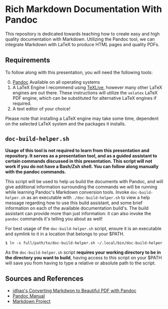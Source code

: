 # Rich Markdown Documentation With Pandoc
This repository is dedicated towards teaching how to create easy and high quality documentation with Markdown. Utilizing the Pandoc tool, we can integrate Markdown with LaTeX to produce HTML pages and quality PDFs. 

## Requirements
To follow along with this presentation, you will need the following tools:

0.  [Pandoc](https://pandoc.org/)
    Available on all operating systems
1.  A LaTeX Engine
    I recommend using [TeXLive](https://www.tug.org/texlive/), however many other LaTeX engines are out there. These instructions will utilize the `xelatex` LaTeX PDF engine, which can be substituted for alternative LaTeX engines if required.
2.  A text editor of your choice!

Please note that installing a LaTeX engine may take some time, dependent on the selected LaTeX system and the packages it installs.

## `doc-build-helper.sh`

**Usage of this tool is not required to learn from this presentation and repository. It serves as a presentation tool, and as a guided assistant to certain commands discussed in this presentation. This script will not work if you do not have a Bash/Zsh shell. You can follow along manually with the pandoc commands.**

This script will be used to help us build the documents with Pandoc, and will give additional information surrounding the commands we will be running while learning Pandoc's Markdown conversion tools. Invoke `doc-build-helper.sh` as an executable with `./doc-build-helper.sh` to view a help message regarding how to use this build assistant, and some brief information on each of the available documentation build's. The build assistant can provide more than just information: it can also invoke the `pandoc` commands it's telling you about as well!

For best usage of the `doc-build-helper.sh` script, ensure it is an executable and symlink to it in a location that belongs to your $PATH.

```
$ ln -s full/path/to/doc-build-helper.sh ~/.local/bin/doc-build-helper
``` 

As the `doc-build-helper.sh` script **requires your working directory to be in the directory you want to build**, having access to this script on your $PATH will save you from having to type a relative or absolute path to the script.


## Sources and References
*   [jdhao's Converting Markdwon to Beautiful PDF with Pandoc](https://jdhao.github.io/2019/05/30/markdown2pdf_pandoc/)
*   [Pandoc Manual](https://pandoc.org/MANUAL.html)
*   [Markdown Project](https://daringfireball.net/projects/markdown)